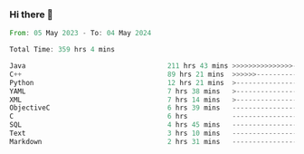 ### Hi there 👋

<!--
**luoxuanzao/luoxuanzao** is a ✨ _special_ ✨ repository because its `README.md` (this file) appears on your GitHub profile.

Here are some ideas to get you started:

- 🔭 I’m currently working on ...
- 🌱 I’m currently learning ...
- 👯 I’m looking to collaborate on ...
- 🤔 I’m looking for help with ...
- 💬 Ask me about ...
- 📫 How to reach me: ...
- 😄 Pronouns: ...
- ⚡ Fun fact: ...
-->

<!--START_SECTION:waka-->

```rust
From: 05 May 2023 - To: 04 May 2024

Total Time: 359 hrs 4 mins

Java                                   211 hrs 43 mins >>>>>>>>>>>>>>>----------   58.74 %
C++                                    89 hrs 21 mins  >>>>>>-------------------   24.79 %
Python                                 12 hrs 21 mins  >------------------------   03.43 %
YAML                                   7 hrs 38 mins   >------------------------   02.12 %
XML                                    7 hrs 14 mins   >------------------------   02.01 %
ObjectiveC                             6 hrs 39 mins   -------------------------   01.85 %
C                                      6 hrs           -------------------------   01.67 %
SQL                                    4 hrs 45 mins   -------------------------   01.32 %
Text                                   3 hrs 10 mins   -------------------------   00.88 %
Markdown                               2 hrs 31 mins   -------------------------   00.70 %
```

<!--END_SECTION:waka-->